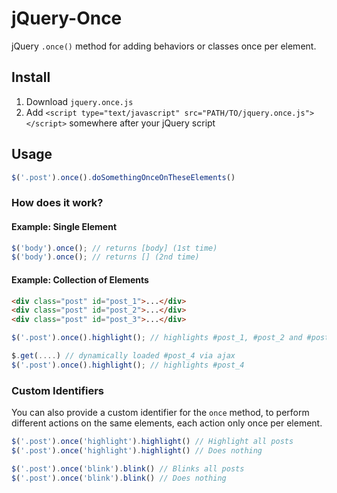 jQuery-Once
===========

jQuery `.once()` method for adding behaviors or classes once per element.

## Install

1. Download `jquery.once.js`
2. Add `<script type="text/javascript" src="PATH/TO/jquery.once.js"></script>` somewhere after your jQuery script

## Usage

```js
$('.post').once().doSomethingOnceOnTheseElements()
```

### How does it work?

#### Example: Single Element

```js
$('body').once(); // returns [body] (1st time)
$('body').once(); // returns [] (2nd time)
```

#### Example: Collection of Elements

```html
<div class="post" id="post_1">...</div>
<div class="post" id="post_2">...</div>
<div class="post" id="post_3">...</div>
```

```js
$('.post').once().highlight(); // highlights #post_1, #post_2 and #post_3

$.get(....) // dynamically loaded #post_4 via ajax
$('.post').once().highlight(); // highlights #post_4
```

### Custom Identifiers

You can also provide a custom identifier for the `once` method, to perform different actions on the same elements, each action only once per element.

```js
$('.post').once('highlight').highlight() // Highlight all posts
$('.post').once('highlight').highlight() // Does nothing

$('.post').once('blink').blink() // Blinks all posts
$('.post').once('blink').blink() // Does nothing
```